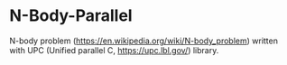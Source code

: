 # N-Body-Parallel
N-body problem (https://en.wikipedia.org/wiki/N-body_problem) written with UPC (Unified parallel C, https://upc.lbl.gov/) library. 
